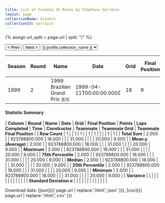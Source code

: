 ```yaml
---
title: List of Formula 1® Races by Stéphane Sarrazin
layout: page
collectionName: drivers
collectionId: sarrazin
---
```


{% assign url_split = page.url | split: "/" %}
<div id="collection-navigation">
<button onclick="selector.options[selector.selectedIndex-1].value && (window.location = selector.options[selector.selectedIndex-1].value);">&lt; Prev</button>
<button onclick="selector.options[selector.selectedIndex+1].value && (window.location = selector.options[selector.selectedIndex+1].value);">Next &gt;</button>
<select id="selector" onchange="this.options[this.selectedIndex].value && (window.location = this.options[this.selectedIndex].value);">
  {% for collectionId in site.data[page.collectionName].refs %}
    {% if collectionId == page.collectionId %}
      {% assign selected = "selected" %}
    {% else %}
      {% assign selected = "" %}
    {% endif %}
    {% assign profile = site.data[page.collectionName][collectionId].profile %}
    <option value="/f1/{{ page.collectionName }}/{{ collectionId }}/{{ url_split[4] }}" {{ selected }}>{{ profile.collection_name }}</option>
  {% endfor %}
</select>
</div>

| Season | Round | Name | Date | Grid | Final Position | Points | Laps Completed | Time | Constructor | Teammate | Teammate Grid | Teammate Final Position |
|--|--|--|--|--|--|--|--|--|--|--|--|--|
| 1999 | 2 | 1999 Brazilian Grand Prix 🇧🇷 | 1999-04-11T00:00:00.000Z | 18 | R | 0.0 | 31 |   | Minardi 🇮🇹 | [Marc Gené 🇪🇸](/f1/drivers/gene) | 20 | 9 |

#### Statistic Summary

| **Column** | **Round** | **Name** | **Date** | **Grid** | **Final Position** | **Points** | **Laps Completed** | **Time** | **Constructor** | **Teammate** | **Teammate Grid** | **Teammate Final Position** |
| **Row Count** | 1 |  | 1 | 1 |  | 1 | 1 |  |  |  | 1 | 1 |
| **Total Sum** | 2.000 |  | 923788800.000 | 18.000 |  |  | 31.000 |  |  |  | 20.000 | 9.000 |
| **Mean μ (Average)** | 2.000 |  | 923788800.000 | 18.000 |  |  | 31.000 |  |  |  | 20.000 | 9.000 |
| **Maximum** | 2.000 |  | 923788800.000 | 18.000 |  |  | 31.000 |  |  |  | 20.000 | 9.000 |
| **75th Percentile** | 2.000 |  | 923788800.000 | 18.000 |  |  | 31.000 |  |  |  | 20.000 | 9.000 |
| **Median** | 2.000 |  | 923788800.000 | 18.000 |  |  | 31.000 |  |  |  | 20.000 | 9.000 |
| **25th Percentile** | 2.000 |  | 923788800.000 | 18.000 |  |  | 31.000 |  |  |  | 20.000 | 9.000 |
| **Minimum** | 2.000 |  | 923788800.000 | 18.000 |  |  | 31.000 |  |  |  | 20.000 | 9.000 |
| **Variance** |  |  |  |  |  |  |  |  |  |  |  |  |
| **Standard Deviation σ** |  |  |  |  |  |  |  |  |  |  |  |  |

Download data: [json]({{ page.url | replace:'.html','.json' }}), [csv]({{ page.url | replace:'.html','.csv' }})
